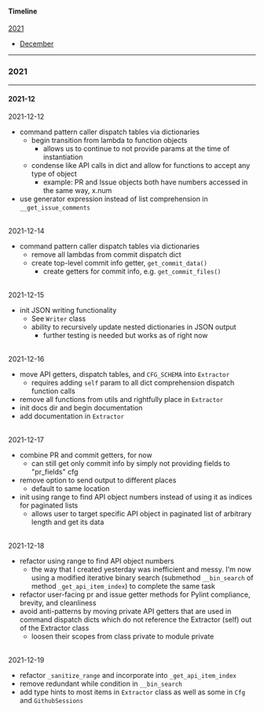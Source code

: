 #### Timeline
[2021](#2021)

- [December](#2021-12)
---


### 2021
---
#### 2021-12

2021-12-12

- command pattern caller dispatch tables via dictionaries
    - begin transition from lambda to function objects
        - allows us to continue to not provide params at the time of instantiation
    - condense like API calls in dict and allow for functions to accept any type of object
        - example: PR and Issue objects both have numbers accessed in the same way, x.num
- use generator expression instead of list comprehension in `__get_issue_comments`

<br>
2021-12-14

- command pattern caller dispatch tables via dictionaries
    - remove all lambdas from commit dispatch dict
    - create top-level commit info getter, `get_commit_data()`
        - create getters for commit info, e.g. `get_commit_files()`

<br>
2021-12-15

- init JSON writing functionality
    - See `Writer` class
    - ability to recursively update nested dictionaries in JSON output
        - further testing is needed but works as of right now

<br>
2021-12-16

- move API getters, dispatch tables, and `CFG_SCHEMA` into `Extractor`
    - requires adding `self` param to all dict comprehension dispatch function calls
- remove all functions from utils and rightfully place in `Extractor`
- init docs dir and begin documentation
- add documentation in `Extractor`

<br>
2021-12-17

- combine PR and commit getters, for now
    - can still get only commit info by simply not providing fields to "pr_fields" cfg
- remove option to send output to different places
    - default to same location
- init using range to find API object numbers instead of using it as indices for paginated lists
    - allows user to target specific API object in paginated list of arbitrary length and get its data


<br>
2021-12-18

- refactor using range to find API object numbers
    - the way that I created yesterday was inefficient and messy. I'm now using a modified iterative binary search
        (submethod `__bin_search` of method `_get_api_item_index`) to complete the same task
- refactor user-facing pr and issue getter methods for Pylint compliance, brevity, and cleanliness
- avoid anti-patterns by moving private API getters that are used in command dispatch dicts which do not reference the
    Extractor (self) out of the Extractor class
    - loosen their scopes from class private to module private

<br>
2021-12-19

- refactor `_sanitize_range` and incorporate into `_get_api_item_index`
- remove redundant while condition in `__bin_search`
- add type hints to most items in `Extractor` class as well as some in `Cfg` and `GithubSessions`
